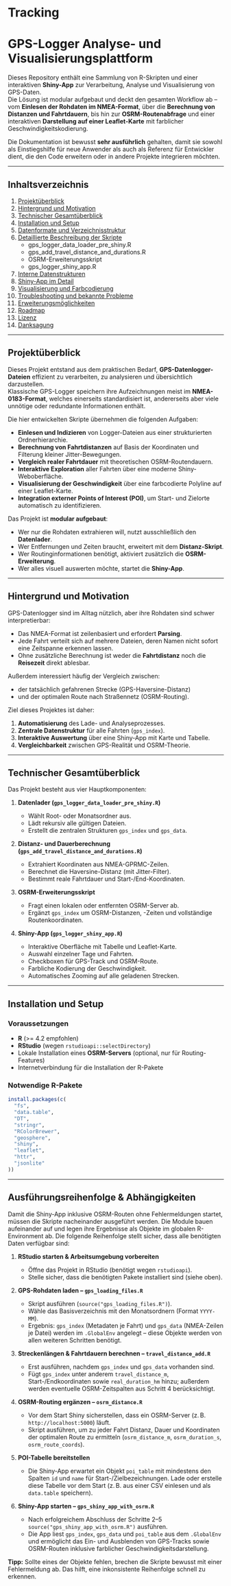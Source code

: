 # Tracking
# GPS-Logger Analyse- und Visualisierungsplattform

Dieses Repository enthält eine Sammlung von R-Skripten und einer interaktiven **Shiny-App** zur Verarbeitung, Analyse und Visualisierung von GPS-Daten.  
Die Lösung ist modular aufgebaut und deckt den gesamten Workflow ab – vom **Einlesen der Rohdaten im NMEA-Format**, über die **Berechnung von Distanzen und Fahrtdauern**, bis hin zur **OSRM-Routenabfrage** und einer interaktiven **Darstellung auf einer Leaflet-Karte** mit farblicher Geschwindigkeitskodierung.

Die Dokumentation ist bewusst **sehr ausführlich** gehalten, damit sie sowohl als Einstiegshilfe für neue Anwender als auch als Referenz für Entwickler dient, die den Code erweitern oder in andere Projekte integrieren möchten.

---

## Inhaltsverzeichnis

1. [Projektüberblick](#projektüberblick)  
2. [Hintergrund und Motivation](#hintergrund-und-motivation)  
3. [Technischer Gesamtüberblick](#technischer-gesamtüberblick)  
4. [Installation und Setup](#installation-und-setup)  
5. [Datenformate und Verzeichnisstruktur](#datenformate-und-verzeichnisstruktur)  
6. [Detaillierte Beschreibung der Skripte](#detaillierte-beschreibung-der-skripte)  
   - gps_logger_data_loader_pre_shiny.R  
   - gps_add_travel_distance_and_durations.R  
   - OSRM-Erweiterungsskript  
   - gps_logger_shiny_app.R  
7. [Interne Datenstrukturen](#interne-datenstrukturen)  
8. [Shiny-App im Detail](#shiny-app-im-detail)  
9. [Visualisierung und Farbcodierung](#visualisierung-und-farbcodierung)  
10. [Troubleshooting und bekannte Probleme](#troubleshooting-und-bekannte-probleme)  
11. [Erweiterungsmöglichkeiten](#erweiterungsmöglichkeiten)  
12. [Roadmap](#roadmap)  
13. [Lizenz](#lizenz)  
14. [Danksagung](#danksagung)  

---

## Projektüberblick

Dieses Projekt entstand aus dem praktischen Bedarf, **GPS-Datenlogger-Dateien** effizient zu verarbeiten, zu analysieren und übersichtlich darzustellen.  
Klassische GPS-Logger speichern ihre Aufzeichnungen meist im **NMEA-0183-Format**, welches einerseits standardisiert ist, andererseits aber viele unnötige oder redundante Informationen enthält.  

Die hier entwickelten Skripte übernehmen die folgenden Aufgaben:

- **Einlesen und Indizieren** von Logger-Dateien aus einer strukturierten Ordnerhierarchie.  
- **Berechnung von Fahrtdistanzen** auf Basis der Koordinaten und Filterung kleiner Jitter-Bewegungen.  
- **Vergleich realer Fahrtdauer** mit theoretischen OSRM-Routendauern.  
- **Interaktive Exploration** aller Fahrten über eine moderne Shiny-Weboberfläche.  
- **Visualisierung der Geschwindigkeit** über eine farbcodierte Polyline auf einer Leaflet-Karte.  
- **Integration externer Points of Interest (POI)**, um Start- und Zielorte automatisch zu identifizieren.  

Das Projekt ist **modular aufgebaut**:  
- Wer nur die Rohdaten extrahieren will, nutzt ausschließlich den **Datenlader**.  
- Wer Entfernungen und Zeiten braucht, erweitert mit dem **Distanz-Skript**.  
- Wer Routinginformationen benötigt, aktiviert zusätzlich die **OSRM-Erweiterung**.  
- Wer alles visuell auswerten möchte, startet die **Shiny-App**.  

---

## Hintergrund und Motivation

GPS-Datenlogger sind im Alltag nützlich, aber ihre Rohdaten sind schwer interpretierbar:  
- Das NMEA-Format ist zeilenbasiert und erfordert **Parsing**.  
- Jede Fahrt verteilt sich auf mehrere Dateien, deren Namen nicht sofort eine Zeitspanne erkennen lassen.  
- Ohne zusätzliche Berechnung ist weder die **Fahrtdistanz** noch die **Reisezeit** direkt ablesbar.  

Außerdem interessiert häufig der Vergleich zwischen:  
- der tatsächlich gefahrenen Strecke (GPS-Haversine-Distanz)  
- und der optimalen Route nach Straßennetz (OSRM-Routing).  

Ziel dieses Projektes ist daher:  
1. **Automatisierung** des Lade- und Analyseprozesses.  
2. **Zentrale Datenstruktur** für alle Fahrten (`gps_index`).  
3. **Interaktive Auswertung** über eine Shiny-App mit Karte und Tabelle.  
4. **Vergleichbarkeit** zwischen GPS-Realität und OSRM-Theorie.  

---

## Technischer Gesamtüberblick

Das Projekt besteht aus vier Hauptkomponenten:

1. **Datenlader (`gps_logger_data_loader_pre_shiny.R`)**  
   - Wählt Root- oder Monatsordner aus.  
   - Lädt rekursiv alle gültigen Dateien.  
   - Erstellt die zentralen Strukturen `gps_index` und `gps_data`.  

2. **Distanz- und Dauerberechnung (`gps_add_travel_distance_and_durations.R`)**  
   - Extrahiert Koordinaten aus NMEA-GPRMC-Zeilen.  
   - Berechnet die Haversine-Distanz (mit Jitter-Filter).  
   - Bestimmt reale Fahrtdauer und Start-/End-Koordinaten.  

3. **OSRM-Erweiterungsskript**  
   - Fragt einen lokalen oder entfernten OSRM-Server ab.  
   - Ergänzt `gps_index` um OSRM-Distanzen, -Zeiten und vollständige Routenkoordinaten.  

4. **Shiny-App (`gps_logger_shiny_app.R`)**  
   - Interaktive Oberfläche mit Tabelle und Leaflet-Karte.  
   - Auswahl einzelner Tage und Fahrten.  
   - Checkboxen für GPS-Track und OSRM-Route.  
   - Farbliche Kodierung der Geschwindigkeit.  
   - Automatisches Zooming auf alle geladenen Strecken.  

---

## Installation und Setup

### Voraussetzungen

- **R** (>= 4.2 empfohlen)  
- **RStudio** (wegen `rstudioapi::selectDirectory`)  
- Lokale Installation eines **OSRM-Servers** (optional, nur für Routing-Features)  
- Internetverbindung für die Installation der R-Pakete  

### Notwendige R-Pakete

```r
install.packages(c(
  "fs",
  "data.table",
  "DT",
  "stringr",
  "RColorBrewer",
  "geosphere",
  "shiny",
  "leaflet",
  "httr",
  "jsonlite"
))

```

---

## Ausführungsreihenfolge & Abhängigkeiten

Damit die Shiny-App inklusive OSRM-Routen ohne Fehlermeldungen startet, müssen die Skripte nacheinander ausgeführt werden. Die Module bauen aufeinander auf und legen ihre Ergebnisse als Objekte im globalen R-Environment ab. Die folgende Reihenfolge stellt sicher, dass alle benötigten Daten verfügbar sind:

1. **RStudio starten & Arbeitsumgebung vorbereiten**
   - Öffne das Projekt in RStudio (benötigt wegen `rstudioapi`).
   - Stelle sicher, dass die benötigten Pakete installiert sind (siehe oben).

2. **GPS-Rohdaten laden – `gps_loading_files.R`**
   - Skript ausführen (`source("gps_loading_files.R")`).
   - Wähle das Basisverzeichnis mit den Monatsordnern (Format `YYYY-MM`).
   - Ergebnis: `gps_index` (Metadaten je Fahrt) und `gps_data` (NMEA-Zeilen je Datei) werden im `.GlobalEnv` angelegt – diese Objekte werden von allen weiteren Schritten benötigt.

3. **Streckenlängen & Fahrtdauern berechnen – `travel_distance_add.R`**
   - Erst ausführen, nachdem `gps_index` und `gps_data` vorhanden sind.
   - Fügt `gps_index` unter anderem `travel_distance_m`, Start-/Endkoordinaten sowie `real_duration_hm` hinzu; außerdem werden eventuelle OSRM-Zeitspalten aus Schritt 4 berücksichtigt.

4. **OSRM-Routing ergänzen – `osrm_distance.R`**
   - Vor dem Start Shiny sicherstellen, dass ein OSRM-Server (z. B. `http://localhost:5000`) läuft.
   - Skript ausführen, um zu jeder Fahrt Distanz, Dauer und Koordinaten der optimalen Route zu ermitteln (`osrm_distance_m`, `osrm_duration_s`, `osrm_route_coords`).

5. **POI-Tabelle bereitstellen**
   - Die Shiny-App erwartet ein Objekt `poi_table` mit mindestens den Spalten `id` und `name` für Start-/Zielbezeichnungen. Lade oder erstelle diese Tabelle vor dem Start (z. B. aus einer CSV einlesen und als `data.table` speichern).

6. **Shiny-App starten – `gps_shiny_app_with_osrm.R`**
   - Nach erfolgreichem Abschluss der Schritte 2–5 `source("gps_shiny_app_with_osrm.R")` ausführen.
   - Die App liest `gps_index`, `gps_data` und `poi_table` aus dem `.GlobalEnv` und ermöglicht das Ein- und Ausblenden von GPS-Tracks sowie OSRM-Routen inklusive farblicher Geschwindigkeitsdarstellung.

**Tipp:** Sollte eines der Objekte fehlen, brechen die Skripte bewusst mit einer Fehlermeldung ab. Das hilft, eine inkonsistente Reihenfolge schnell zu erkennen.
